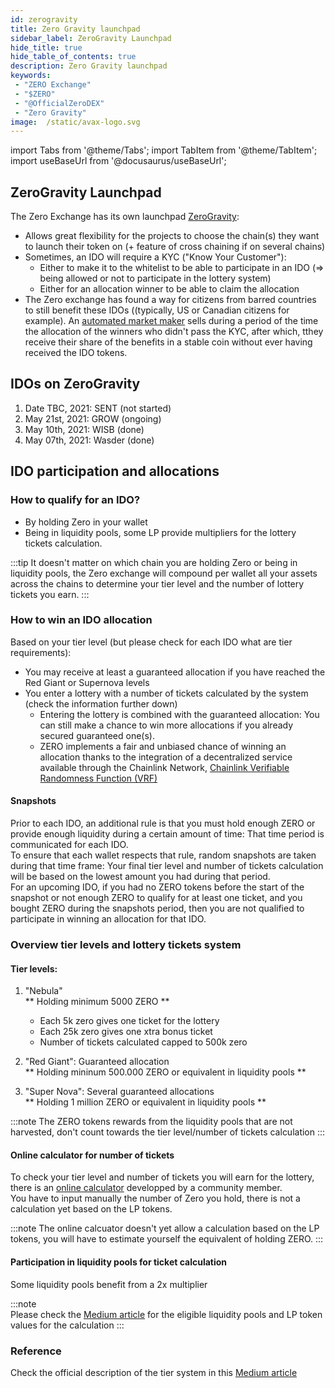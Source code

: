 ```yaml
---
id: zerogravity
title: Zero Gravity launchpad
sidebar_label: ZeroGravity Launchpad
hide_title: true
hide_table_of_contents: true
description: Zero Gravity launchpad
keywords:
 - "ZERO Exchange"
 - "$ZERO"
 - "@OfficialZeroDEX"
 - "Zero Gravity"
image:  /static/avax-logo.svg
---
```


import Tabs from '@theme/Tabs';
import TabItem from '@theme/TabItem';
import useBaseUrl from '@docusaurus/useBaseUrl';

## ZeroGravity Launchpad

The Zero Exchange has its own launchpad [ZeroGravity](https://medium.com/@OfficialZeroDex/introducing-the-zerogravity-launchpad-61fd8f751918):
	  
* Allows great flexibility for the projects to choose the chain(s) they want to launch their token on (+ feature of cross chaining if on several chains)
* Sometimes, an IDO will require a KYC ("Know Your Customer"):
	* Either to make it to the whitelist to be able to participate in an IDO (=> being allowed or not to participate in the lottery system)
	* Either for an allocation winner to be able to claim the allocation
* The Zero exchange has found a way for citizens from barred countries to still benefit these IDOs ((typically, US or Canadian citizens for example). An [automated market maker](https://medium.com/@OfficialZeroDex/0-exchange-finds-its-preferred-market-maker-fac7b6a9d1be) sells during a period of the time the allocation of the winners who didn't pass the KYC, after which, tthey receive their share of the benefits in a stable coin without ever having received the IDO tokens.
 
  
## IDOs on ZeroGravity

1. Date TBC, 2021: SENT (not started)
1. May 21st, 2021: GROW (ongoing)
1. May 10th, 2021: WISB (done)
1. May 07th, 2021: Wasder (done)


## IDO participation and allocations

### How to qualify for an IDO?

* By holding Zero in your wallet
* Being in liquidity pools, some LP provide multipliers for the lottery tickets calculation. 

:::tip
It doesn't matter on which chain you are holding Zero or being in liquidity pools, the Zero exchange will compound per wallet all your assets across the chains to determine your tier level and the number of lottery tickets you earn.
:::

### How to win an IDO allocation
      
Based on your tier level (but please check for each IDO what are tier requirements):  
* You may receive at least a guaranteed allocation if you have reached the Red Giant or Supernova levels  
* You enter a lottery with a number of tickets calculated by the system (check the information further down)  
	* Entering the lottery is combined with the guaranteed allocation: You can still make a chance to win more allocations if you already secured guaranteed one(s).  
	* ZERO implements a fair and unbiased chance of winning an allocation thanks to the integration of a decentralized service available through the Chainlink Network, [Chainlink Verifiable Randomness Function (VRF)](https://medium.com/@OfficialZeroDex/integrating-chainlink-vrf-to-secure-fair-distribution-of-zerogravity-ido-allocations-b839e6a0c594)


#### Snapshots
Prior to each IDO, an additional rule is that you must hold enough ZERO or provide enough liquidity during a certain amount of time: That time period is communicated for each IDO.  
To ensure that each wallet respects that rule, random snapshots are taken during that time frame: Your final tier level and number of tickets calculation will be based on the lowest amount you had during that period.   
For an upcoming IDO, if you had no ZERO tokens before the start of the snapshot or not enough ZERO to qualify for at least one ticket, and you bought ZERO during the snapshots period, then you are not qualified to participate in winning an allocation for that IDO. 

### Overview tier levels and lottery tickets system
      
#### Tier levels:
      
1. "Nebula"  
	** Holding minimum 5000 ZERO **  
      * Each 5k zero gives one ticket for the lottery  
      * Each 25k zero gives one xtra bonus ticket  
      * Number of tickets calculated capped to 500k zero  	
      
1. "Red Giant": Guaranteed allocation  
	** Holding mininum 500.000 ZERO or equivalent in liquidity pools **

1. "Super Nova": Several guaranteed allocations  
	** Holding 1 million ZERO or equivalent in liquidity pools **

:::note The ZERO tokens rewards from the liquidity pools that are not harvested, don't count towards the tier level/number of tickets calculation 
:::

#### Online calculator for number of tickets
      
To check your tier level and number of tickets you will earn for the lottery, there is an [online calculator](http://csb-z8u0x.netlify.app) developped by a community member.  
You have to input manually the number of Zero you hold, there is not a calculation yet based on the LP tokens. 

:::note
The online calcuator doesn't yet allow a calculation based on the LP tokens, you will have to estimate yourself the equivalent of holding ZERO.
:::

#### Participation in liquidity pools for ticket calculation
      
Some liquidity pools benefit from a 2x multiplier

:::note      
Please check the [Medium article](https://medium.com/@OfficialZeroDex/introducing-the-zerogravity-launchpad-61fd8f751918) for the eligible liquidity pools and LP token values for the calculation
:::

### Reference 

Check the official description of the tier system in this [Medium article](https://medium.com/@OfficialZeroDex/introducing-the-zerogravity-launchpad-61fd8f751918)

